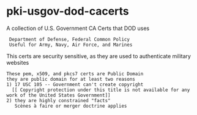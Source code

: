 # pki-usgov-dod-cacerts
A collection of U.S. Government CA Certs that DOD uses

```
 Department of Defense, Federal Common Policy
 Useful for Army, Navy, Air Force, and Marines
 ```
 
This certs are security sensitive, as they are used to authenticate military websites

```
These pem, x509, and pkcs7 certs are Public Domain
they are public domain for at least two reasons
1) 17 USC 105 -- Government can't create copyright
  [[ Copyright protection under this title is not available for any work of the United States Government]]
2) they are highly constrained "facts"
   Scènes à faire or merger doctrine applies
   ```
